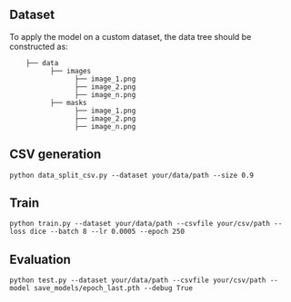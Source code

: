 ## Dataset
To apply the model on a custom dataset, the data tree should be constructed as:
``` 
    ├── data
          ├── images
                ├── image_1.png
                ├── image_2.png
                ├── image_n.png
          ├── masks
                ├── image_1.png
                ├── image_2.png
                ├── image_n.png
```
## CSV generation 
```
python data_split_csv.py --dataset your/data/path --size 0.9 
```
## Train
```
python train.py --dataset your/data/path --csvfile your/csv/path --loss dice --batch 8 --lr 0.0005 --epoch 250 
```
## Evaluation
```
python test.py --dataset your/data/path --csvfile your/csv/path --model save_models/epoch_last.pth --debug True
```
